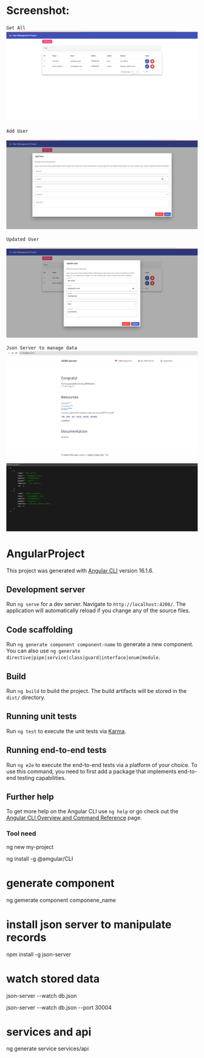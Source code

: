 # Screenshot:

  `Get All`
  ![Alt text](image.png)

  `Add User`

  ![Alt text](image-1.png)

  `Updated User`

  ![Alt text](image-2.png)

  `Json Server to manage data`
  ![Alt text](image-3.png)

  ![Alt text](image-4.png)
# AngularProject

This project was generated with [Angular CLI](https://github.com/angular/angular-cli) version 16.1.6.

## Development server

Run `ng serve` for a dev server. Navigate to `http://localhost:4200/`. The application will automatically reload if you change any of the source files.

## Code scaffolding

Run `ng generate component component-name` to generate a new component. You can also use `ng generate directive|pipe|service|class|guard|interface|enum|module`.

## Build

Run `ng build` to build the project. The build artifacts will be stored in the `dist/` directory.

## Running unit tests

Run `ng test` to execute the unit tests via [Karma](https://karma-runner.github.io).

## Running end-to-end tests

Run `ng e2e` to execute the end-to-end tests via a platform of your choice. To use this command, you need to first add a package that implements end-to-end testing capabilities.

## Further help

To get more help on the Angular CLI use `ng help` or go check out the [Angular CLI Overview and Command Reference](https://angular.io/cli) page.



### Tool need
ng new my-project

ng install -g @amgular/CLI

# generate component
ng gemerate component componene_name

# install json server to manipulate records
npm install -g json-server

# watch stored data
json-server --watch db.json

json-server --watch db.json --port 30004

# services and api
ng generate service services/api



